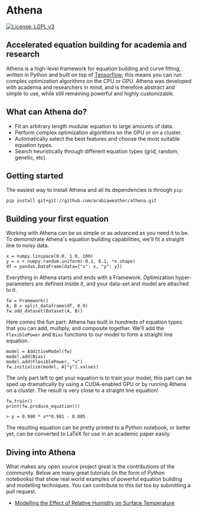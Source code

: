 # Athena
[![License: LGPL v3](https://img.shields.io/badge/License-LGPL%20v3-blue.svg)](http://www.gnu.org/licenses/lgpl-3.0)

## Accelerated equation building for academia and research
Athena is a high-level framework for equation building and curve fitting, written in Python and built on top of [Tensorflow](https://github.com/tensorflow/tensorflow); this means you can run complex optimization algorithms on the CPU or GPU. Athena was developed with academia and researchers in mind, and is therefore abstract and simple to use, while still remaining powerful and highly customizable.

## What can Athena do?

* Fit an arbitrary length modular equation to large amounts of data.
* Perform complex optimization algorithms on the GPU or on a cluster.
* Automatically select the best features and choose the most suitable equation types.
* Search heuristically through different equation types (grid, random, genetic, etc).

## Getting started
The easiest way to install Athena and all its dependencies is through `pip`:

```
pip install git+git://github.com/arabiaweather/athena.git
```

## Building your first equation

Working with Athena can be as simple or as advanced as you need it to be. To demonstrate Athena's equation building capabilities, we'll fit a straight line to noisy data.
```
x = numpy.linspace(0.0, 1.0, 100)
y = x + numpy.random.uniform(-0.1, 0.1, *x.shape)
df = pandas.DataFrame(data={"x": x, "y": y})
```

Everything in Athena starts and ends with a Framework. Optimization hyper-parameters are defined inside it, and your data-set and model are attached to it.
```
fw = Framework()
A, B = split_dataframe(df, 0.9)
fw.add_dataset(Dataset(A, B))
```

Here comes the fun part: Athena has built in hundreds of equation types that you can add, multiply, and composite together. We'll add the `FlexiblePower` and `Bias` functions to our model to form a straight line equation.
```
model = AdditiveModel(fw)
model.add(Bias)
model.add(FlexiblePower, "x")
fw.initialize(model, A["y"].values)
```

The only part left to get your equation is to train your model; this part can be sped up dramatically by using a CUDA-enabled GPU or by running Athena on a cluster. The result is very close to a straight line equation!
```
fw.train()
print(fw.produce_equation())
```

```
> y = 0.990 * x**0.981 - 0.005
```
The resulting equation can be pretty printed to a Python notebook, or better yet, can be converted to LaTeX for use in an academic paper easily.

## Diving into Athena

What makes any open source project great is the contributions of the community. Below are many great tutorials (in the form of Python notebooks) that show real world examples of powerful equation building and modelling techniques. You can contribute to this list too by submitting a pull request.

* [Modelling the Effect of Relative Humidity on Surface Temperature](https://github.com/arabiaweather/athena/blob/master/notebooks/temperature.ipynb)